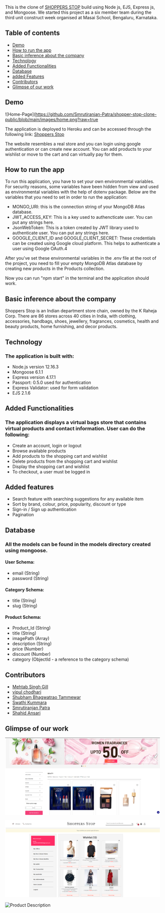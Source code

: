 This is the clone of [SHOPPERS STOP](https://www.shoppersstop.com) build using Node js, EJS,  Express js, and Mongoose. We started this project as a six member team during the third unit construct week organised at Masai School, Bengaluru, Karnataka. 

## Table of contents

* [Demo](#demo)
* [How to run the app](#how-to-run-the-app)
* [Basic inference about the company](#basic-inference-about-the-company)
* [Technology](#technology)
* [Added Functionalities](#added-functionalities)
* [Database](#database)
* [added Features](#added-features)
* [Contributors](#contributors)
* [Glimpse of our work](#glimpse-of-our-work)

## Demo

![Home-Page](https://github.com/Smrutiranjan-Patra/shopper-stop-clone-public/blob/main/images/home.png?raw=true

The application is deployed to Heroku and can be accessed through the following link:
[Shoppers Stop](https://shopper-stop-clone.herokuapp.com)

The website resembles a real store and you can login using google authentication or can create new account. You can add products to your wishlist or move to the cart and can virtually pay for them.


## How to run the app

To run this application, you have to set your own environmental variables. For security reasons, some variables have been hidden from view and used as environmental variables with the help of dotenv package. Below are the variables that you need to set in order to run the application:

* MONGO_URI: this is the connection string of your MongoDB Atlas database.
* JWT_ACCESS_KEY: This is a key used to authencticate user. You can put any strings here.
* JsonWebToken: This is a token created by JWT library used to authenticate user. You can put any strings here.
* GOOGLE_CLIENT_ID and GOOGLE_CLIENT_SECRET: These credentials can be created using Google cloud platform. This helps to authenticate a user using Google OAuth.4

After you've set these environmental variables in the .env file at the root of the project, you need to fill your empty MongoDB Atlas database by creating new products in the Products collection.

Now you can run "npm start" in the terminal and the application should work.


## Basic inference about the company

Shoppers Stop is an Indian department store chain, owned by the K Raheja Corp. There are 86 stores across 40 cities in India, with clothing, accessories, handbags, shoes, jewellery, fragrances, cosmetics, health and beauty products, home furnishing, and decor products.

## Technology
### The application is built with:

* Node.js version 12.16.3
* Mongoose 6.1.1
* Express version 4.17.1
* Passport: 0.5.0 used for authentication
* Express Validator: used for form validation
* EJS 2.1.6

## Added Functionalities

### The application displays a virtual bags store that contains virtual products and contact information. User can do the following:

* Create an account, login or logout
* Browse available products
* Add products to the shopping cart and wishlist
* Delete products from the shopping cart and wishlist
* Display the shopping cart and wishlist
* To checkout, a user must be logged in


## Added features
* Search feature with searching suggestions for any available item 
* Sort by brand, colour, price, popularity, discount or type
* Sign-in / Sign up authentication
* Pagination


## Database

### All the models can be found in the models directory created using mongoose.

#### User Schema:
* email (String)
* password (String)

#### Category Schema:
* title (String)
* slug (String)

#### Product Schema:
* Product_Id (String)
* title (String)
* imagePath (Array)
* description (String)
* price (Number)
* discount (Number)
* category (ObjectId - a reference to the category schema)

## Contributors



* [Mehtab Singh Gill](https://github.com/mehtab39)
* [vipul chodhari](https://github.com/vipchoudhary13)
* [Shubham Bhagwatrao Tammewar](https://github.com/Shubhamtammewar)
* [Swathi Kummara](https://github.com/swathi191254)
* [Smrutiranjan Patra](https://github.com/Smrutiranjan-Patra)
* [Shahid Ansari](https://github.com/Shahid321fw11)



## Glimpse of our work


![Beauty](https://github.com/Smrutiranjan-Patra/shopper-stop-clone-public/blob/main/images/beautypage.png?raw=true)


![Wishlist](https://github.com/Smrutiranjan-Patra/shopper-stop-clone-public/blob/main/images/wishlist.png?raw=true)


![Product Description](https://github.com/Smrutiranjan-Patra/shopper-stop-clone-public/blob/main/images/decription.png?raw=true)




